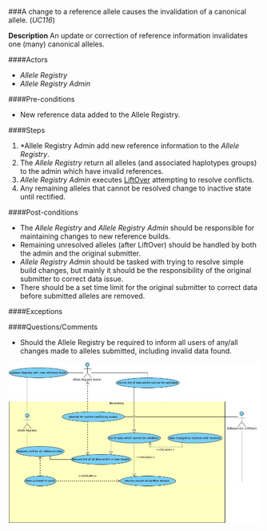###A change to a reference allele causes the invalidation of a canonical allele. (*UC116*)

**Description**
An update or correction of reference information invalidates one (many) canonical alleles.

####Actors
- *Allele Registry*
- *Allele Registry Admin*

####Pre-conditions
- New reference data added to the Allele Registry.

####Steps
1. *Allele Registry Admin add new reference information to the *Allele Registry*.
2. The *Allele Registry* return all alleles (and associated haplotypes groups) to the admin which have invalid references.
3. *Allele Registry Admin* executes [LiftOver](http://genome.sph.umich.edu/wiki/LiftOver) attempting to resolve conflicts.
4. Any remaining alleles that cannot be resolved change to inactive state until rectified.

####Post-conditions
- The *Allele Registry* and *Allele Registry Admin* should be responsible for maintaining changes to new reference builds.
- Remaining unresolved alleles (after LiftOver) should be handled by both the admin and the original submitter.
- *Allele Registry Admin* should be tasked with trying to resolve simple build changes, but mainly it should be the responsibility of the original submitter to correct data issue.
- There should be a set time limit for the original submitter to correct data before submitted alleles are removed.

####Exceptions

####Questions/Comments
- Should the Allele Registry be required to inform all users of any/all changes made to alleles submitted, including invalid data found.


![logo](https://github.com/clingen-data-model/allele-registry/blob/master/images/UC116.jpg)